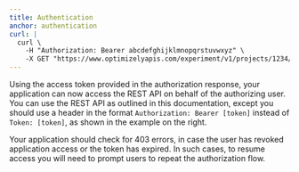 ```yaml
---
title: Authentication
anchor: authentication
curl: |
  curl \
    -H "Authorization: Bearer abcdefghijklmnopqrstuvwxyz" \
    -X GET "https://www.optimizelyapis.com/experiment/v1/projects/1234/"
---
```


Using the access token provided in the authorization response, your application can now access the REST API on behalf of the authorizing user. You can use the REST API as outlined in this documentation, except you should use a header in the format `Authorization: Bearer [token]` instead of `Token: [token]`, as shown in the example on the right.

Your application should check for 403 errors, in case the user has revoked application access or the token has expired. In such cases, to resume access you will need to prompt users to repeat the authorization flow.
